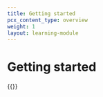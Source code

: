 ```yaml
---
title: Getting started
pcx_content_type: overview
weight: 1
layout: learning-module
---
```


# Getting started

{{<learning-module-summary>}}